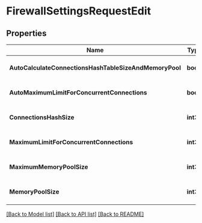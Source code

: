 # FirewallSettingsRequestEdit

## Properties
Name | Type | Description | Notes
------------ | ------------- | ------------- | -------------
**AutoCalculateConnectionsHashTableSizeAndMemoryPool** | **bool** | N/A | [optional] [default to null]
**AutoMaximumLimitForConcurrentConnections** | **bool** | N/A | [optional] [default to null]
**ConnectionsHashSize** | **int32** | N/A | [optional] [default to null]
**MaximumLimitForConcurrentConnections** | **int32** | N/A | [optional] [default to null]
**MaximumMemoryPoolSize** | **int32** | N/A | [optional] [default to null]
**MemoryPoolSize** | **int32** | N/A | [optional] [default to null]

[[Back to Model list]](../README.md#documentation-for-models) [[Back to API list]](../README.md#documentation-for-api-endpoints) [[Back to README]](../README.md)



